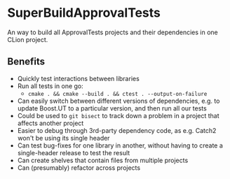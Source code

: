 # SuperBuildApprovalTests

An way to build all ApprovalTests projects and their dependencies in one CLion project.

## Benefits

* Quickly test interactions between libraries
* Run all tests in one go:
    * `cmake . && cmake --build . && ctest . --output-on-failure
`
* Can easily switch between different versions of dependencies, e.g. to update Boost.UT to a particular version, and then run all our tests
* Could be used to `git bisect` to track down a problem in a project that affects another project
* Easier to debug through 3rd-party dependency code, as e.g. Catch2 won't be using its single header
* Can test bug-fixes for one library in another, without having to create a single-header release to test the result 
* Can create shelves that contain files from multiple projects
* Can (presumably) refactor across projects